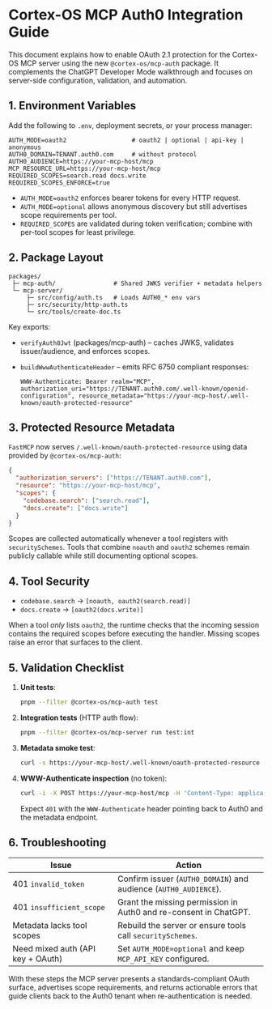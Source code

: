# Cortex-OS MCP Auth0 Integration Guide

This document explains how to enable OAuth 2.1 protection for the Cortex-OS MCP server using the new `@cortex-os/mcp-auth` package. It complements the ChatGPT Developer Mode walkthrough and focuses on server-side configuration, validation, and automation.

## 1. Environment Variables

Add the following to `.env`, deployment secrets, or your process manager:

```
AUTH_MODE=oauth2                  # oauth2 | optional | api-key | anonymous
AUTH0_DOMAIN=TENANT.auth0.com     # without protocol
AUTH0_AUDIENCE=https://your-mcp-host/mcp
MCP_RESOURCE_URL=https://your-mcp-host/mcp
REQUIRED_SCOPES=search.read docs.write
REQUIRED_SCOPES_ENFORCE=true
```

- `AUTH_MODE=oauth2` enforces bearer tokens for every HTTP request.
- `AUTH_MODE=optional` allows anonymous discovery but still advertises scope requirements per tool.
- `REQUIRED_SCOPES` are validated during token verification; combine with per-tool scopes for least privilege.

## 2. Package Layout

```
packages/
 ├─ mcp-auth/                # Shared JWKS verifier + metadata helpers
 └─ mcp-server/
     ├─ src/config/auth.ts   # Loads AUTH0_* env vars
     ├─ src/security/http-auth.ts
     └─ src/tools/create-doc.ts
```

Key exports:

- `verifyAuth0Jwt` (packages/mcp-auth) – caches JWKS, validates issuer/audience, and enforces scopes.
- `buildWwwAuthenticateHeader` – emits RFC 6750 compliant responses:

  ```http
  WWW-Authenticate: Bearer realm="MCP", authorization_uri="https://TENANT.auth0.com/.well-known/openid-configuration", resource_metadata="https://your-mcp-host/.well-known/oauth-protected-resource"
  ```

## 3. Protected Resource Metadata

`FastMCP` now serves `/.well-known/oauth-protected-resource` using data provided by `@cortex-os/mcp-auth`:

```json
{
  "authorization_servers": ["https://TENANT.auth0.com"],
  "resource": "https://your-mcp-host/mcp",
  "scopes": {
    "codebase.search": ["search.read"],
    "docs.create": ["docs.write"]
  }
}
```

Scopes are collected automatically whenever a tool registers with `securitySchemes`. Tools that combine `noauth` and `oauth2` schemes remain publicly callable while still documenting optional scopes.

## 4. Tool Security

- `codebase.search` → `[noauth, oauth2(search.read)]`
- `docs.create` → `[oauth2(docs.write)]`

When a tool *only* lists `oauth2`, the runtime checks that the incoming session contains the required scopes before executing the handler. Missing scopes raise an error that surfaces to the client.

## 5. Validation Checklist

1. **Unit tests**:

   ```bash
   pnpm --filter @cortex-os/mcp-auth test
   ```

2. **Integration tests** (HTTP auth flow):

   ```bash
   pnpm --filter @cortex-os/mcp-server run test:int
   ```

3. **Metadata smoke test**:

   ```bash
   curl -s https://your-mcp-host/.well-known/oauth-protected-resource | jq
   ```

4. **WWW-Authenticate inspection** (no token):

   ```bash
   curl -i -X POST https://your-mcp-host/mcp -H 'Content-Type: application/json' -d '{}'
   ```

   Expect `401` with the `WWW-Authenticate` header pointing back to Auth0 and the metadata endpoint.

## 6. Troubleshooting

| Issue                                   | Action                                                                 |
|-----------------------------------------|------------------------------------------------------------------------|
| 401 `invalid_token`                     | Confirm issuer (`AUTH0_DOMAIN`) and audience (`AUTH0_AUDIENCE`).       |
| 401 `insufficient_scope`                | Grant the missing permission in Auth0 and re-consent in ChatGPT.       |
| Metadata lacks tool scopes              | Rebuild the server or ensure tools call `securitySchemes`.            |
| Need mixed auth (API key + OAuth)       | Set `AUTH_MODE=optional` and keep `MCP_API_KEY` configured.            |

With these steps the MCP server presents a standards-compliant OAuth surface, advertises scope requirements, and returns actionable errors that guide clients back to the Auth0 tenant when re-authentication is needed.
